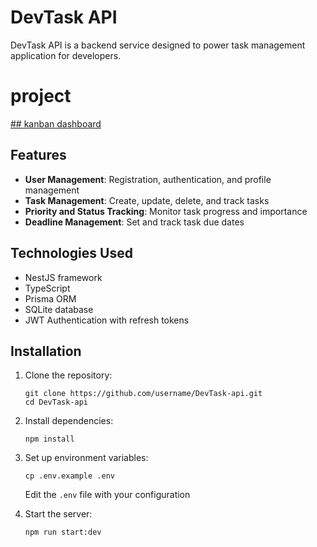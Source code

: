 # DevTask API

DevTask API is a backend service designed to power task management application for developers.

# project

[## kanban dashboard](https://github.com/users/larbikhounti/projects/2)

## Features

- **User Management**: Registration, authentication, and profile management
- **Task Management**: Create, update, delete, and track tasks
- **Priority and Status Tracking**: Monitor task progress and importance
- **Deadline Management**: Set and track task due dates

## Technologies Used

- NestJS framework
- TypeScript
- Prisma ORM
- SQLite database
- JWT Authentication with refresh tokens

## Installation

1. Clone the repository:
   ```
   git clone https://github.com/username/DevTask-api.git
   cd DevTask-api
   ```

2. Install dependencies:
   ```
   npm install
   ```

3. Set up environment variables:
   ```
   cp .env.example .env
   ```
   Edit the `.env` file with your configuration

4. Start the server:
   ```
   npm run start:dev
   ```
